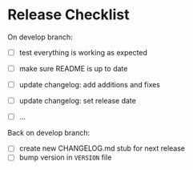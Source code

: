 # Release Checklist

On develop branch:

- [ ] test everything is working as expected
- [ ] make sure README is up to date
- [ ] update changelog: add additions and fixes
- [ ] update changelog: set release date

- [ ] …

Back on develop branch:

- [ ] create new CHANGELOG.md stub for next release
- [ ] bump version in `VERSION` file
